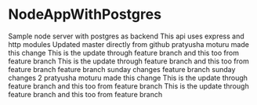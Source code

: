 # NodeAppWithPostgres
Sample node server with postgres as backend
This api uses express and http modules
Updated master directly from github
pratyusha moturu made this change
This is the update through feature branch
and this too from feature branch
This is the update through feature branch
and this too from feature branch
feature branch sunday changes
feature branch sunday changes 2
pratyusha moturu made this change
This is the update through feature branch
and this too from feature branch
This is the update through feature branch
and this too from feature branch
